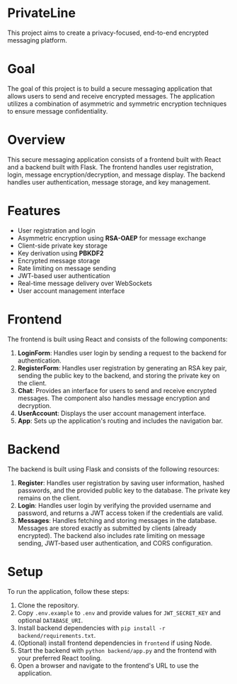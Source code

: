 # PrivateLine
This project aims to create a privacy-focused, end-to-end encrypted messaging platform.

# Goal
The goal of this project is to build a secure messaging application that allows users to send and receive encrypted messages. The application utilizes a combination of asymmetric and symmetric encryption techniques to ensure message confidentiality.

# Overview
This secure messaging application consists of a frontend built with React and a backend built with Flask. The frontend handles user registration, login, message encryption/decryption, and message display. The backend handles user authentication, message storage, and key management.

# Features
- User registration and login
- Asymmetric encryption using **RSA-OAEP** for message exchange
- Client-side private key storage
- Key derivation using **PBKDF2**
- Encrypted message storage
- Rate limiting on message sending
- JWT-based user authentication
- Real-time message delivery over WebSockets
- User account management interface

# Frontend
The frontend is built using React and consists of the following components:
1. **LoginForm**: Handles user login by sending a request to the backend for authentication.
2. **RegisterForm**: Handles user registration by generating an RSA key pair, sending the public key to the backend, and storing the private key on the client.
3. **Chat**: Provides an interface for users to send and receive encrypted messages. The component also handles message encryption and decryption.
4. **UserAccount**: Displays the user account management interface.
5. **App**: Sets up the application's routing and includes the navigation bar.

# Backend
The backend is built using Flask and consists of the following resources:
1. **Register**: Handles user registration by saving user information, hashed passwords, and the provided public key to the database. The private key remains on the client.
2. **Login**: Handles user login by verifying the provided username and password, and returns a JWT access token if the credentials are valid.
3. **Messages**: Handles fetching and storing messages in the database. Messages are stored exactly as submitted by clients (already encrypted).
The backend also includes rate limiting on message sending, JWT-based user authentication, and CORS configuration.

# Setup
To run the application, follow these steps:
1. Clone the repository.
2. Copy `.env.example` to `.env` and provide values for `JWT_SECRET_KEY` and optional `DATABASE_URI`.
3. Install backend dependencies with `pip install -r backend/requirements.txt`.
4. (Optional) install frontend dependencies in `frontend` if using Node.
5. Start the backend with `python backend/app.py` and the frontend with your preferred React tooling.
6. Open a browser and navigate to the frontend's URL to use the application.
